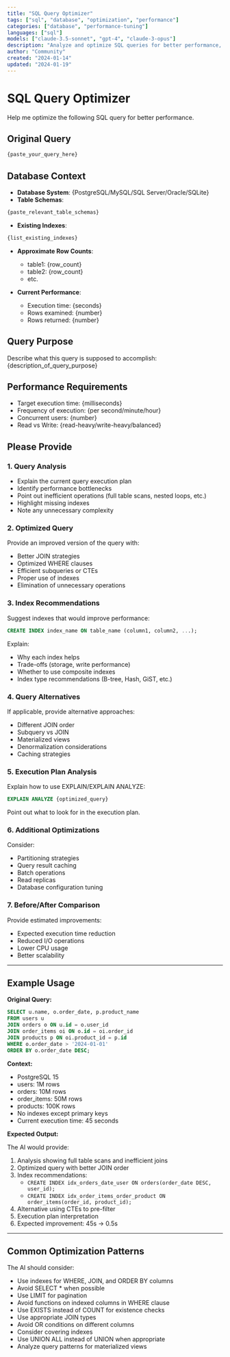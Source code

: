 ```yaml
---
title: "SQL Query Optimizer"
tags: ["sql", "database", "optimization", "performance"]
categories: ["database", "performance-tuning"]
languages: ["sql"]
models: ["claude-3.5-sonnet", "gpt-4", "claude-3-opus"]
description: "Analyze and optimize SQL queries for better performance, including index suggestions and query refactoring"
author: "Community"
created: "2024-01-14"
updated: "2024-01-19"
---
```


# SQL Query Optimizer

Help me optimize the following SQL query for better performance.

## Original Query

```sql
{paste_your_query_here}
```

## Database Context

- **Database System**: {PostgreSQL/MySQL/SQL Server/Oracle/SQLite}
- **Table Schemas**:
```sql
{paste_relevant_table_schemas}
```

- **Existing Indexes**:
```sql
{list_existing_indexes}
```

- **Approximate Row Counts**:
  - table1: {row_count}
  - table2: {row_count}
  - etc.

- **Current Performance**:
  - Execution time: {seconds}
  - Rows examined: {number}
  - Rows returned: {number}

## Query Purpose

Describe what this query is supposed to accomplish:
{description_of_query_purpose}

## Performance Requirements

- Target execution time: {milliseconds}
- Frequency of execution: {per second/minute/hour}
- Concurrent users: {number}
- Read vs Write: {read-heavy/write-heavy/balanced}

## Please Provide

### 1. Query Analysis

- Explain the current query execution plan
- Identify performance bottlenecks
- Point out inefficient operations (full table scans, nested loops, etc.)
- Highlight missing indexes
- Note any unnecessary complexity

### 2. Optimized Query

Provide an improved version of the query with:
- Better JOIN strategies
- Optimized WHERE clauses
- Efficient subqueries or CTEs
- Proper use of indexes
- Elimination of unnecessary operations

### 3. Index Recommendations

Suggest indexes that would improve performance:
```sql
CREATE INDEX index_name ON table_name (column1, column2, ...);
```

Explain:
- Why each index helps
- Trade-offs (storage, write performance)
- Whether to use composite indexes
- Index type recommendations (B-tree, Hash, GiST, etc.)

### 4. Query Alternatives

If applicable, provide alternative approaches:
- Different JOIN order
- Subquery vs JOIN
- Materialized views
- Denormalization considerations
- Caching strategies

### 5. Execution Plan Analysis

Explain how to use EXPLAIN/EXPLAIN ANALYZE:
```sql
EXPLAIN ANALYZE {optimized_query}
```

Point out what to look for in the execution plan.

### 6. Additional Optimizations

Consider:
- Partitioning strategies
- Query result caching
- Batch operations
- Read replicas
- Database configuration tuning

### 7. Before/After Comparison

Provide estimated improvements:
- Expected execution time reduction
- Reduced I/O operations
- Lower CPU usage
- Better scalability

---

## Example Usage

**Original Query:**
```sql
SELECT u.name, o.order_date, p.product_name
FROM users u
JOIN orders o ON u.id = o.user_id
JOIN order_items oi ON o.id = oi.order_id
JOIN products p ON oi.product_id = p.id
WHERE o.order_date > '2024-01-01'
ORDER BY o.order_date DESC;
```

**Context:**
- PostgreSQL 15
- users: 1M rows
- orders: 10M rows
- order_items: 50M rows
- products: 100K rows
- No indexes except primary keys
- Current execution time: 45 seconds

**Expected Output:**

The AI would provide:
1. Analysis showing full table scans and inefficient joins
2. Optimized query with better JOIN order
3. Index recommendations:
   - `CREATE INDEX idx_orders_date_user ON orders(order_date DESC, user_id);`
   - `CREATE INDEX idx_order_items_order_product ON order_items(order_id, product_id);`
4. Alternative using CTEs to pre-filter
5. Execution plan interpretation
6. Expected improvement: 45s → 0.5s

---

## Common Optimization Patterns

The AI should consider:
- Use indexes for WHERE, JOIN, and ORDER BY columns
- Avoid SELECT * when possible
- Use LIMIT for pagination
- Avoid functions on indexed columns in WHERE clause
- Use EXISTS instead of COUNT for existence checks
- Use appropriate JOIN types
- Avoid OR conditions on different columns
- Consider covering indexes
- Use UNION ALL instead of UNION when appropriate
- Analyze query patterns for materialized views
